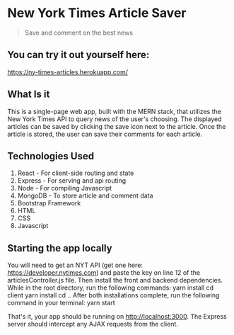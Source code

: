 # New York Times Article Saver
> Save and comment on the best news

## You can try it out yourself here: 
https://ny-times-articles.herokuapp.com/

## What Is it

This is a single-page web app, built with the MERN stack, that utilizes the New York Times API to query news of the user's choosing. The displayed articles can be saved by clicking the save icon next to the article. Once the article is stored, the user can save their comments for each article.

## Technologies Used

1. React - For client-side routing and state
2. Express - For serving and api routing
3. Node - For compiling Javascript
4. MongoDB - To store article and comment data
5. Bootstrap Framework
6. HTML
7. CSS
8. Javascript

## Starting the app locally

You will need to get an NYT API (get one here: https://developer.nytimes.com) and paste the key on line 12 of the articlesController.js file. Then install the front and backend dependencies. While in the root directory, run the following commands:
yarn install
cd client
yarn install
cd ..
After both installations complete, run the following command in your terminal:
yarn start

That's it, your app should be running on <http://localhost:3000>. The Express server should intercept any AJAX requests from the client.